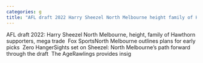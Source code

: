 ```yaml
---
categories: g
title: "AFL draft 2022 Harry Sheezel North Melbourne height family of Hawthorn supporters mega trade  Fox Sports"
---
```

AFL draft 2022: Harry Sheezel North Melbourne, height, family of Hawthorn supporters, mega trade&nbsp;&nbsp;Fox SportsNorth Melbourne outlines plans for early picks&nbsp;&nbsp;Zero HangerSights set on Sheezel: North Melbourne’s path forward through the draft&nbsp;&nbsp;The AgeRawlings provides insig